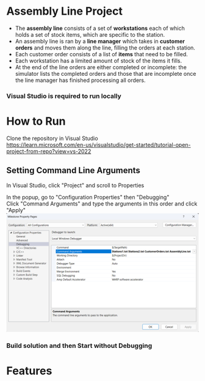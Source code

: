 # Assembly Line Project
- The **assembly line** consists of a set of **workstations** each of which holds a set of stock items, which are specific to the station.
- An assembly line is ran by a **line manager** which takes in **customer orders** and moves them along the line, filling the orders at each station.
- Each customer order consists of a list of **items** that need to be filled.
- Each workstation has a limited amount of stock of the items it fills.
- At the end of the line orders are either completed or incomplete: the simulator lists the completed orders and those that are incomplete once the line manager has finished processing all orders.

### Visual Studio is required to run locally

# How to Run
Clone the repository in Visual Studio</br>
https://learn.microsoft.com/en-us/visualstudio/get-started/tutorial-open-project-from-repo?view=vs-2022

## Setting Command Line Arguments
In Visual Studio, click "Project" and scroll to Properties

In the popup, go to "Configuration Properties" then "Debugging"</br>
Click "Command Arguments" and type the arguments in this order and click "Apply"
![alt text](image.png)

### Build solution and then Start without Debugging

# Features
